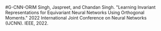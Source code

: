 #G-CNN-ORIM
Singh, Jaspreet, and Chandan Singh. "Learning Invariant Representations for Equivariant Neural Networks Using Orthogonal Moments." 
2022 International Joint Conference on Neural Networks (IJCNN). IEEE, 2022.
